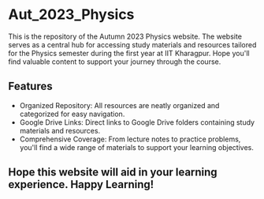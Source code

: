 # Aut_2023_Physics
This is the repository of the Autumn 2023 Physics website. The website serves as a central hub for accessing study materials and resources tailored for the Physics semester during the first year at IIT Kharagpur. Hope you'll find valuable content to support your journey through the course. 
## Features
* Organized Repository: All resources are neatly organized and categorized for easy navigation.
* Google Drive Links: Direct links to Google Drive folders containing study materials and resources.
* Comprehensive Coverage: From lecture notes to practice problems, you'll find a wide range of materials to support your learning objectives.
## Hope this website will aid in your learning experience. Happy Learning!


